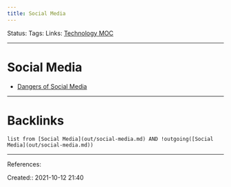 ```yaml
---
title: Social Media
---
```

Status: 
Tags: 
Links: [Technology MOC](out/technology-moc.md)
___
# Social Media
- [Dangers of Social Media](out/dangers-of-social-media.md)
___
# Backlinks
```dataview
list from [Social Media](out/social-media.md) AND !outgoing([Social Media](out/social-media.md))
```
___
References:

Created:: 2021-10-12 21:40
